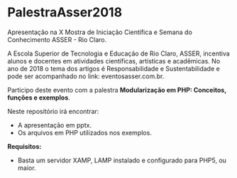 # PalestraAsser2018
Apresentação na X Mostra de Iniciação Científica e Semana do Conhecimento ASSER - Rio Claro.

A Escola Superior de Tecnologia e Educação de Rio Claro, ASSER, incentiva alunos e docentes em atividades científicas, artísticas e acadêmicas. No ano de 2018 o tema dos artigos é Responsabilidade e Sustentabilidade e pode ser acompanhado no link: eventosasser.com.br.

Participo deste evento com a palestra <strong>Modularização em PHP: Conceitos, funções e exemplos</strong>.

Neste repositório irá encontrar:
<ul>
  <li>A apresentação em pptx.</li>
  <li>Os arquivos em PHP utilizados nos exemplos.</li>
</ul>

<strong>Requisitos:</strong>
<ul>
  <li>Basta um servidor XAMP, LAMP instalado e configurado para PHP5, ou maior.</li>
</ul>
    
